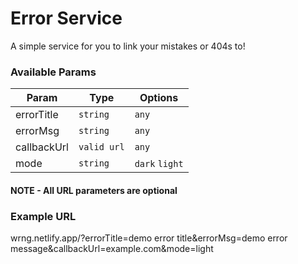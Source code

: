 # Error Service

A simple service for you to link your mistakes or 404s to!

### Available Params


| Param  | Type  | Options  |
|--------|-------|----------|
|  errorTitle | `string`   | `any` |
|  errorMsg | `string`   | `any` |
|  callbackUrl | `valid url`   | `any` |
|  mode  | `string`   | `dark` `light` |

#### <b>NOTE - All URL parameters are optional</b>

### Example URL
wrng.netlify.app/?errorTitle=demo error title&errorMsg=demo error message&callbackUrl=example.com&mode=light
